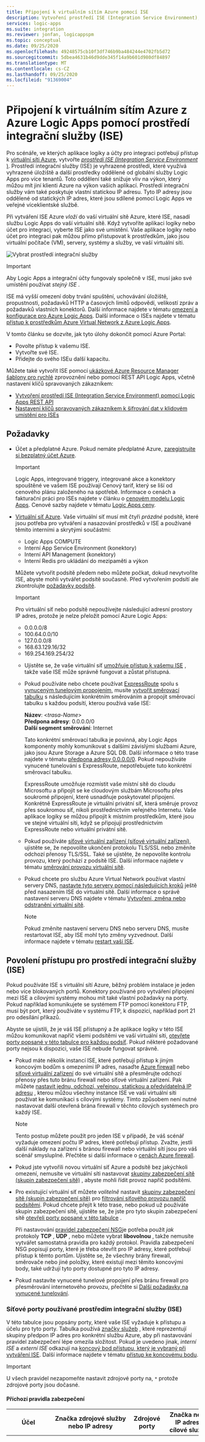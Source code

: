 ```yaml
---
title: Připojení k virtuálním sítím Azure pomocí ISE
description: Vytvoření prostředí ISE (Integration Service Environment), které má přístup k virtuálním sítím Azure (virtuální sítě) z Azure Logic Apps
services: logic-apps
ms.suite: integration
ms.reviewer: jonfan, logicappspm
ms.topic: conceptual
ms.date: 09/25/2020
ms.openlocfilehash: 49248575cb10f3df746b9ba484244e4702fb5d72
ms.sourcegitcommit: 5dbea4631b46d9dde345f14a9b601d980df84897
ms.translationtype: MT
ms.contentlocale: cs-CZ
ms.lasthandoff: 09/25/2020
ms.locfileid: "91369004"
---
```

# <a name="connect-to-azure-virtual-networks-from-azure-logic-apps-by-using-an-integration-service-environment-ise"></a>Připojení k virtuálním sítím Azure z Azure Logic Apps pomocí prostředí integrační služby (ISE)

Pro scénáře, ve kterých aplikace logiky a účty pro integraci potřebují přístup k [virtuální síti Azure](../virtual-network/virtual-networks-overview.md), vytvořte [ *prostředí ISE (Integration Service Environment* )](../logic-apps/connect-virtual-network-vnet-isolated-environment-overview.md). Prostředí integrační služby (ISE) je vyhrazené prostředí, které využívá vyhrazené úložiště a další prostředky oddělené od globální služby Logic Apps pro více tenantů. Toto oddělení také snižuje vliv na výkon, který můžou mít jiní klienti Azure na výkon vašich aplikací. Prostředí integrační služby vám také poskytuje vlastní statickou IP adresu. Tyto IP adresy jsou oddělené od statických IP adres, které jsou sdílené pomocí Logic Apps ve veřejné víceklientské službě.

Při vytváření ISE Azure *vloží* do vaší virtuální sítě Azure, které ISE, nasadí službu Logic Apps do vaší virtuální sítě. Když vytvoříte aplikaci logiky nebo účet pro integraci, vyberte ISE jako své umístění. Vaše aplikace logiky nebo účet pro integraci pak můžou přímo přistupovat k prostředkům, jako jsou virtuální počítače (VM), servery, systémy a služby, ve vaší virtuální síti.

![Vybrat prostředí integrační služby](./media/connect-virtual-network-vnet-isolated-environment/select-logic-app-integration-service-environment.png)

> [!IMPORTANT]
> Aby Logic Apps a integrační účty fungovaly společně v ISE, musí jako své umístění používat *stejný ISE* .

ISE má vyšší omezení doby trvání spuštění, uchovávání úložiště, propustnosti, požadavků HTTP a časových limitů odpovědí, velikostí zpráv a požadavků vlastních konektorů. Další informace najdete v tématu [omezení a konfigurace pro Azure Logic Apps](../logic-apps/logic-apps-limits-and-config.md). Další informace o ISEs najdete v tématu [přístup k prostředkům Azure Virtual Network z Azure Logic Apps](../logic-apps/connect-virtual-network-vnet-isolated-environment-overview.md).

V tomto článku se dozvíte, jak tyto úlohy dokončit pomocí Azure Portal:

* Povolte přístup k vašemu ISE.
* Vytvořte své ISE.
* Přidejte do svého ISEu další kapacitu.

Můžete také vytvořit ISE pomocí [ukázkové Azure Resource Manager šablony pro rychlé](https://github.com/Azure/azure-quickstart-templates/tree/master/201-integration-service-environment) zprovoznění nebo pomocí REST API Logic Apps, včetně nastavení klíčů spravovaných zákazníkem:

* [Vytvoření prostředí ISE (Integration Service Environment) pomocí Logic Apps REST API](../logic-apps/create-integration-service-environment-rest-api.md)
* [Nastavení klíčů spravovaných zákazníkem k šifrování dat v klidovém umístění pro ISEs](../logic-apps/customer-managed-keys-integration-service-environment.md)

## <a name="prerequisites"></a>Požadavky

* Účet a předplatné Azure. Pokud nemáte předplatné Azure, [zaregistrujte si bezplatný účet Azure](https://azure.microsoft.com/free/).

  > [!IMPORTANT]
  > Logic Apps, integrované triggery, integrované akce a konektory spouštěné ve vašem ISE používají Cenový tarif, který se liší od cenového plánu založeného na spotřebě. Informace o cenách a fakturační práci pro ISEs najdete v článku o [cenovém modelu Logic Apps](../logic-apps/logic-apps-pricing.md#fixed-pricing). Cenové sazby najdete v tématu [Logic Apps ceny](../logic-apps/logic-apps-pricing.md).

* [Virtuální síť Azure](../virtual-network/virtual-networks-overview.md). Vaše virtuální síť musí mít čtyři *prázdné* podsítě, které jsou potřeba pro vytváření a nasazování prostředků v ISE a používané těmito interními a skrytými součástmi:

  * Logic Apps COMPUTE
  * Interní App Service Environment (konektory)
  * Interní API Management (konektory)
  * Interní Redis pro ukládání do mezipaměti a výkon
  
  Můžete vytvořit podsítě předem nebo můžete počkat, dokud nevytvoříte ISE, abyste mohli vytvářet podsítě současně. Před vytvořením podsítí ale zkontrolujte [požadavky podsítě](#create-subnet).

  > [!IMPORTANT]
  >
  > Pro virtuální síť nebo podsítě nepoužívejte následující adresní prostory IP adres, protože je nelze přeložit pomocí Azure Logic Apps:<p>
  > 
  > * 0.0.0.0/8
  > * 100.64.0.0/10
  > * 127.0.0.0/8
  > * 168.63.129.16/32
  > * 169.254.169.254/32

  * Ujistěte se, že vaše virtuální síť [umožňuje přístup k vašemu ISE](#enable-access) , takže vaše ISE může správně fungovat a zůstat přístupná.

  * Pokud používáte nebo chcete používat [ExpressRoute](../expressroute/expressroute-introduction.md) spolu s [vynuceným tunelovým propojením](../firewall/forced-tunneling.md), musíte [vytvořit směrovací tabulku](../virtual-network/manage-route-table.md) s následujícím konkrétním směrováním a propojit směrovací tabulku s každou podsítí, kterou používá vaše ISE:

    **Název**: <*trasa-Name*><br>
    **Předpona adresy**: 0.0.0.0/0<br>
    **Další segment směrování**: Internet
    
    Tato konkrétní směrovací tabulka je povinná, aby Logic Apps komponenty mohly komunikovat s dalšími závislými službami Azure, jako jsou Azure Storage a Azure SQL DB. Další informace o této trase najdete v tématu [předpona adresy 0.0.0.0/0](../virtual-network/virtual-networks-udr-overview.md#default-route). Pokud nepoužíváte vynucené tunelování s ExpressRoute, nepotřebujete tuto konkrétní směrovací tabulku.
    
    ExpressRoute umožňuje rozmístit vaše místní sítě do cloudu Microsoftu a připojit se ke cloudovým službám Microsoftu přes soukromé připojení, které usnadňuje poskytovatel připojení. Konkrétně ExpressRoute je virtuální privátní síť, která směruje provoz přes soukromou síť, nikoli prostřednictvím veřejného Internetu. Vaše aplikace logiky se můžou připojit k místním prostředkům, které jsou ve stejné virtuální síti, když se připojují prostřednictvím ExpressRoute nebo virtuální privátní sítě.
   
  * Pokud používáte [síťové virtuální zařízení (síťové virtuální zařízení)](../virtual-network/virtual-networks-udr-overview.md#user-defined), ujistěte se, že nepovolíte ukončení protokolu TLS/SSL nebo změníte odchozí přenosy TLS/SSL. Také se ujistěte, že nepovolíte kontrolu provozu, který pochází z podsítě ISE. Další informace najdete v tématu [směrování provozu virtuální sítě](../virtual-network/virtual-networks-udr-overview.md).

  * Pokud chcete pro službu Azure Virtual Network používat vlastní servery DNS, [nastavte tyto servery pomocí následujících kroků](../virtual-network/virtual-networks-name-resolution-for-vms-and-role-instances.md) ještě před nasazením ISE do virtuální sítě. Další informace o správě nastavení serveru DNS najdete v tématu [Vytvoření, změna nebo odstranění virtuální sítě](../virtual-network/manage-virtual-network.md#change-dns-servers).

    > [!NOTE]
    > Pokud změníte nastavení serveru DNS nebo serveru DNS, musíte restartovat ISE, aby ISE mohl tyto změny vyzvednout. Další informace najdete v tématu [restart vaší ISE](../logic-apps/ise-manage-integration-service-environment.md#restart-ISE).

<a name="enable-access"></a>

## <a name="enable-access-for-ise"></a>Povolení přístupu pro prostředí integrační služby (ISE)

Pokud používáte ISE s virtuální sítí Azure, běžný problém instalace je jeden nebo více blokovaných portů. Konektory používané pro vytváření připojení mezi ISE a cílovými systémy mohou mít také vlastní požadavky na porty. Pokud například komunikujete se systémem FTP pomocí konektoru FTP, musí být port, který používáte v systému FTP, k dispozici, například port 21 pro odesílání příkazů.

Abyste se ujistili, že je váš ISE přístupný a že aplikace logiky v této ISE můžou komunikovat napříč všemi podsítěmi ve vaší virtuální síti, [otevřete porty popsané v této tabulce pro každou podsíť](#network-ports-for-ise). Pokud některé požadované porty nejsou k dispozici, vaše ISE nebude fungovat správně.

* Pokud máte několik instancí ISE, které potřebují přístup k jiným koncovým bodům s omezeními IP adres, nasaďte [Azure firewall](../firewall/overview.md) nebo [síťové virtuální zařízení](../virtual-network/virtual-networks-overview.md#filter-network-traffic) do své virtuální sítě a přesměrujte odchozí přenosy přes tuto bránu firewall nebo síťové virtuální zařízení. Pak můžete [nastavit jednu, odchozí, veřejnou, statickou a předvídatelná IP adresu](connect-virtual-network-vnet-set-up-single-ip-address.md) , kterou můžou všechny instance ISE ve vaší virtuální síti používat ke komunikaci s cílovými systémy. Tímto způsobem není nutné nastavovat další otevřená brána firewall v těchto cílových systémech pro každý ISE.

   > [!NOTE]
   > Tento postup můžete použít pro jeden ISE v případě, že váš scénář vyžaduje omezení počtu IP adres, které potřebují přístup. Zvažte, jestli další náklady na zařízení s bránou firewall nebo virtuální sítí jsou pro váš scénář smysluplné. Přečtěte si další informace o [cenách Azure firewall](https://azure.microsoft.com/pricing/details/azure-firewall/).

* Pokud jste vytvořili novou virtuální síť Azure a podsítě bez jakýchkoli omezení, nemusíte ve virtuální síti nastavovat [skupiny zabezpečení sítě (skupin zabezpečení sítě)](../virtual-network/security-overview.md#network-security-groups) , abyste mohli řídit provoz napříč podsítěmi.

* Pro existující virtuální síť můžete *volitelně* nastavit [skupiny zabezpečení sítě (skupin zabezpečení sítě)](../virtual-network/security-overview.md#network-security-groups) pro [filtrování síťového provozu napříč podsítěmi](../virtual-network/tutorial-filter-network-traffic.md). Pokud chcete přejít k této trase, nebo pokud už používáte skupin zabezpečení sítě, ujistěte se, že jste pro tyto skupin zabezpečení sítě [otevřeli porty popsané v této tabulce](#network-ports-for-ise) .

  Při nastavování [pravidel zabezpečení NSG](../virtual-network/security-overview.md#security-rules)je potřeba použít *jak* protokoly **TCP** , **UDP** , nebo můžete vybrat **libovolnou** , takže nemusíte vytvářet samostatná pravidla pro každý protokol. Pravidla zabezpečení NSG popisují porty, které je třeba otevřít pro IP adresy, které potřebují přístup k těmto portům. Ujistěte se, že všechny brány firewall, směrovače nebo jiné položky, které existují mezi těmito koncovými body, také udržují tyto porty dostupné pro tyto IP adresy.

* Pokud nastavíte vynucené tunelové propojení přes bránu firewall pro přesměrování internetového provozu, přečtěte si [Další požadavky na vynucené tunelování](#forced-tunneling).

<a name="network-ports-for-ise"></a>

### <a name="network-ports-used-by-your-ise"></a>Síťové porty používané prostředím integrační služby (ISE)

V této tabulce jsou popsány porty, které vaše ISE vyžaduje k přístupu a účelu pro tyto porty. Tabulka používá [značky služeb](../virtual-network/service-tags-overview.md) , které reprezentují skupiny předpon IP adres pro konkrétní službu Azure, aby při nastavování pravidel zabezpečení lépe omezila složitost. Pokud je uvedeno jinak, *interní ISE* a *externí ISE* odkazují na [koncový bod přístupu, který je vybraný při vytváření ISE](connect-virtual-network-vnet-isolated-environment.md#create-environment). Další informace najdete v tématu [přístup ke koncovému bodu](../logic-apps/connect-virtual-network-vnet-isolated-environment-overview.md#endpoint-access).

> [!IMPORTANT]
> U všech pravidel nezapomeňte nastavit zdrojové porty na, `*` protože zdrojové porty jsou dočasné.

#### <a name="inbound-security-rules"></a>Příchozí pravidla zabezpečení

| Účel | Značka zdrojové služby nebo IP adresy | Zdrojové porty | Značka nebo IP adresa cílové služby | Cílové porty | Poznámky |
|---------|------------------------------------|--------------|-----------------------------------------|-------------------|-------|
| Komunikace mezi podsítí v rámci virtuální sítě | Adresní prostor virtuální sítě s ISEmi podsítěmi | * | Adresní prostor virtuální sítě s ISEmi podsítěmi | * | Vyžaduje se pro tok provozu *mezi* podsítěmi ve vaší virtuální síti. <p><p>**Důležité**: Pokud chcete provoz směrovat mezi *součásti* v každé podsíti, ujistěte se, že jste otevřeli všechny porty v každé podsíti. |
| Protokoly <p>Komunikace s aplikací logiky <p><p>Historie spuštění aplikace logiky| Interní ISE: <br>**VirtualNetwork** <p><p>Externí ISE: **Internet** nebo zobrazit **poznámky** | * | **VirtualNetwork** | 443 | Místo toho, abyste mohli používat značku **internetové** služby, můžete zadat zdrojovou IP adresu pro tyto položky: <p><p>– Počítač nebo služba, které ve vaší aplikaci logiky volají jakékoli triggery žádostí nebo Webhooky <p>– Počítač nebo služba, ze kterých chcete získat přístup k historii spuštění aplikace logiky <p><p>**Důležité**: zavření nebo blokování tohoto portu brání volání aplikací logiky, které mají triggery požadavků nebo Webhooky. Nebudete také mít přístup k vstupům a výstupům pro každý krok v historii spuštění. Nebudete se však bránit v přístupu k historii spuštění aplikace logiky.|
| Návrhář Logic Apps – dynamické vlastnosti | **LogicAppsManagement** | * | **VirtualNetwork** | 454 | Požadavky pocházejí z [příchozích IP adres](../logic-apps/logic-apps-limits-and-config.md#inbound) koncového bodu přístupu Logic Apps pro tuto oblast. |
| Nasazení konektoru | **AzureConnectors** | * | **VirtualNetwork** | 454 | Vyžaduje se pro nasazení a aktualizaci konektorů. Zavřením nebo blokováním tohoto portu dojde k selhání nasazení ISE a zabráníte aktualizaci konektoru a opravám. |
| Kontrolu stavu sítě | **LogicApps** | * | **VirtualNetwork** | 454 | Požadavky pocházejí z [IP adresy](../logic-apps/logic-apps-limits-and-config.md#inbound) koncového bodu přístupu Logic Apps a [odchozích IP adres](../logic-apps/logic-apps-limits-and-config.md#outbound) pro tuto oblast. |
| Závislost správy App Service | **AppServiceManagement** | * | **VirtualNetwork** | 454, 455 ||
| Komunikace z Azure Traffic Manager | **AzureTrafficManager** | * | **VirtualNetwork** | Interní ISE: 454 <p><p>Externí ISE: 443 ||
| Protokoly <p>Nasazení zásad konektoru <p>Koncový bod správy API Management | **APIManagement** | * | **VirtualNetwork** | 3443 | Pro nasazení zásad konektoru se pro nasazení a aktualizaci konektorů vyžaduje přístup k portu. Zavřením nebo blokováním tohoto portu dojde k selhání nasazení ISE a zabráníte aktualizaci konektoru a opravám. |
| Přístup k mezipaměti Azure pro instance Redis mezi instancemi rolí | **VirtualNetwork** | * | **VirtualNetwork** | 6379-6383 a navíc zobrazit **poznámky**| Aby ISE mohl pracovat s Azure cache pro Redis, musíte otevřít tyto [odchozí a příchozí porty popsané v mezipaměti Azure pro Redis Nejčastější dotazy](../azure-cache-for-redis/cache-how-to-premium-vnet.md#outbound-port-requirements). |
|||||||

#### <a name="outbound-security-rules"></a>Odchozí pravidla zabezpečení

| Účel | Značka zdrojové služby nebo IP adresy | Zdrojové porty | Značka nebo IP adresa cílové služby | Cílové porty | Poznámky |
|---------|------------------------------------|--------------|-----------------------------------------|-------------------|-------|
| Komunikace mezi podsítí v rámci virtuální sítě | Adresní prostor virtuální sítě s ISEmi podsítěmi | * | Adresní prostor virtuální sítě s ISEmi podsítěmi | * | Vyžaduje se pro tok provozu *mezi* podsítěmi ve vaší virtuální síti. <p><p>**Důležité**: Pokud chcete provoz směrovat mezi *součásti* v každé podsíti, ujistěte se, že jste otevřeli všechny porty v každé podsíti. |
| Komunikace z aplikace logiky | **VirtualNetwork** | * | Liší se v závislosti na cíli. | 80, 443 | Cíl se liší v závislosti na koncových bodech externí služby, se kterou vaše aplikace logiky potřebuje komunikovat. |
| Azure Active Directory | **VirtualNetwork** | * | **Azureactivedirectory selhala** | 80, 443 ||
| Azure Storage závislost | **VirtualNetwork** | * | **Storage** | 80, 443, 445 ||
| Správa připojení | **VirtualNetwork** | * | **AppService** | 443 ||
| Publikování diagnostických protokolů & metriky | **VirtualNetwork** | * | **AzureMonitor** | 443 ||
| Závislost Azure SQL | **VirtualNetwork** | * | **SQL** | 1433 ||
| Azure Resource Health | **VirtualNetwork** | * | **AzureMonitor** | 1886 | Požadováno pro publikování stavu Resource Health. |
| Závislost z protokolu k zásadám centra událostí a agentům monitorování | **VirtualNetwork** | * | **Centrum událostí** | 5672 ||
| Přístup k mezipaměti Azure pro instance Redis mezi instancemi rolí | **VirtualNetwork** | * | **VirtualNetwork** | 6379-6383 a navíc zobrazit **poznámky**| Aby ISE mohl pracovat s Azure cache pro Redis, musíte otevřít tyto [odchozí a příchozí porty popsané v mezipaměti Azure pro Redis Nejčastější dotazy](../azure-cache-for-redis/cache-how-to-premium-vnet.md#outbound-port-requirements). |
| Překlad názvů DNS | **VirtualNetwork** | * | IP adresy pro všechny vlastní servery DNS (Domain Name System) ve virtuální síti | 53 | Vyžadováno jenom v případě, že ve virtuální síti používáte vlastní servery DNS |
|||||||

Kromě toho je potřeba přidat odchozí pravidla pro [App Service Environment (POmocného mechanismu)](../app-service/environment/intro.md):

* Pokud používáte Azure Firewall, musíte bránu firewall nastavit pomocí [značky plně kvalifikovaného názvu domény (FQDN](../firewall/fqdn-tags.md#current-fqdn-tags)) App Service Environment (pomocného programu), která umožňuje odchozí přístup k provozu platformy pomocného mechanismu.

* Pokud používáte jiné zařízení brány firewall než Azure Firewall, je třeba nastavit bránu firewall se *všemi* pravidly uvedenými v [integračních závislostech brány firewall](../app-service/environment/firewall-integration.md#dependencies) , které jsou požadovány pro App Service Environment.

<a name="forced-tunneling"></a>

#### <a name="forced-tunneling-requirements"></a>Vynucené tunelování – požadavky

Pokud nastavíte nebo použijete [vynucené tunelování](../firewall/forced-tunneling.md) přes bránu firewall, budete muset povolit další externí závislosti pro ISE. Vynucené tunelové propojení umožňuje přesměrovat provoz vázaný na Internet na určené další segmenty směrování, jako je vaše virtuální privátní síť (VPN) nebo virtuální zařízení, a ne na Internet, abyste mohli kontrolovat a auditovat odchozí síťový provoz.

Všechny přenosy odchozích závislostí ISE se obvykle cestují přes virtuální IP adresu (VIP), která je zřízená s vaším ISE. Pokud ale změníte směrování provozu buď do, nebo z ISE, musíte na bráně firewall povolit následující odchozí závislosti nastavením dalšího směrování na `Internet` . Pokud používáte Azure Firewall, postupujte podle [pokynů pro nastavení brány firewall pomocí App Service Environment](../app-service/environment/firewall-integration.md#configuring-azure-firewall-with-your-ase).

Pokud pro tyto závislosti nepovolíte přístup, nasazení ISE se nepovede a vaše nasazená ISE přestane fungovat:

* [Adresy pro správu App Service Environment](../app-service/environment/management-addresses.md)

* [Adresy API Management Azure](../api-management/api-management-using-with-vnet.md#control-plane-ips)

* [Adresy pro správu Azure Traffic Manager](https://azuretrafficmanagerdata.blob.core.windows.net/probes/azure/probe-ip-ranges.json)

* [Logic Apps příchozích a odchozích adres pro oblast ISE](../logic-apps/logic-apps-limits-and-config.md#firewall-configuration-ip-addresses-and-service-tags)

* [IP adresy Azure pro konektory v oblasti ISE, které jsou v tomto souboru ke stažení](https://www.microsoft.com/download/details.aspx?id=56519)

* Je potřeba povolit koncové body služby pro Azure SQL, Storage, Service Bus a centrum událostí, protože nemůžete odesílat přenosy přes bránu firewall do těchto služeb.

<a name="create-environment"></a>

## <a name="create-your-ise"></a>Vytvoření prostředí integrační služby (ISE)

1. V [Azure Portal](https://portal.azure.com)do hlavního pole Azure Search zadejte `integration service environments` jako filtr a vyberte **prostředí integrační služby**.

   ![Najde a vybere "prostředí integrační služby".](./media/connect-virtual-network-vnet-isolated-environment/find-integration-service-environment.png)

1. V podokně **prostředí integrační služby** vyberte **Přidat**.

   ![Pokud chcete vytvořit prostředí integrační služby, vyberte Přidat.](./media/connect-virtual-network-vnet-isolated-environment/add-integration-service-environment.png)

1. Zadejte tyto údaje pro vaše prostředí a pak vyberte **zkontrolovat + vytvořit**, například:

   ![Zadání podrobností prostředí](./media/connect-virtual-network-vnet-isolated-environment/integration-service-environment-details.png)

   | Vlastnost | Požaduje se | Hodnota | Popis |
   |----------|----------|-------|-------------|
   | **Předplatné** | Yes | <*Azure – předplatné – název*> | Předplatné Azure, které se má použít pro vaše prostředí |
   | **Skupina prostředků** | Yes | <*Azure-Resource-Group-Name*> | Nová nebo existující skupina prostředků Azure, ve které chcete vytvořit prostředí. |
   | **Název prostředí integrační služby** | Yes | <*Název prostředí*> | Název ISE, který může obsahovat jenom písmena, číslice, spojovníky ( `-` ), podtržítka ( `_` ) a tečky ( `.` ). |
   | **Umístění** | Yes | <*Azure – Datacenter – oblast*> | Oblast datacenter Azure, kde se má vaše prostředí nasadit |
   | **Skladová jednotka (SKU)** | Yes | **Premium** nebo **Developer (bez smlouvy SLA)** | SKU ISE, která se má vytvořit a použít. Rozdíly mezi těmito SKU najdete v tématu [ISE SKU](../logic-apps/connect-virtual-network-vnet-isolated-environment-overview.md#ise-level). <p><p>**Důležité**: Tato možnost je k dispozici pouze při vytváření ISE a nedá se změnit později. |
   | **Další kapacita** | Premium: <br>Yes <p><p>Maximalizac <br>- | Premium: <br>0 až 10 <p><p>Maximalizac <br>- | Počet dalších jednotek zpracování, které se mají použít pro tento prostředek ISE. Pokud chcete přidat kapacitu po vytvoření, přečtěte si téma [Přidání kapacity ISE](../logic-apps/ise-manage-integration-service-environment.md#add-capacity). |
   | **Koncový bod přístupu** | Yes | **Interní** nebo **externí** | Typ koncových bodů přístupu, které se mají použít pro ISE. Tyto koncové body určují, jestli triggery Request nebo Webhooku v Logic Apps ve vašem ISE můžou přijímat volání z vnějšku vaší virtuální sítě. <p><p>Váš výběr také ovlivňuje způsob zobrazení a přístupu ke vstupům a výstupům v historii spuštění aplikace logiky. Další informace najdete v tématu [ISE Endpoint Access](../logic-apps/connect-virtual-network-vnet-isolated-environment-overview.md#endpoint-access). <p><p>**Důležité**: během vytváření ISE můžete vybrat koncový bod přístupu a tuto možnost nemůžete později změnit. |
   | **Virtuální síť** | Yes | <*Azure – Virtual-Network-Name*> | Virtuální síť Azure, do které chcete vložit své prostředí, aby měly aplikace logiky v tomto prostředí přístup k vaší virtuální síti. Pokud nemáte síť, [vytvořte nejdřív virtuální síť Azure](../virtual-network/quick-create-portal.md). <p><p>**Důležité**: Toto vkládání můžete provést *jenom* při vytváření ISE. |
   | **Podsítě** | Yes | <*podsíť-Resource-list*> | ISE vyžaduje čtyři *prázdné* podsítě, které jsou potřeba pro vytváření a nasazování prostředků v ISE a používají je interní Logic Apps komponenty, jako jsou konektory a ukládání do mezipaměti pro výkon. <p>**Důležité**: [před pokračováním v provádění těchto kroků, abyste mohli vytvořit podsítě](#create-subnet), zkontrolujte, že jste zkontrolovali požadavky podsítě. |
   |||||

   <a name="create-subnet"></a>

   **Vytvoření podsítí**

   Vaše ISE potřebuje čtyři *prázdné* podsítě, které jsou potřeba pro vytváření a nasazování prostředků v ISE a používají je interní Logic Apps komponenty, jako jsou konektory a ukládání do mezipaměti pro výkon. Po vytvoření prostředí *nemůžete* tyto adresy podsítě změnit. Pokud ISE vytvoříte a nasadíte prostřednictvím Azure Portal, ujistěte se, že tyto podsítě nedelegujete na žádné služby Azure. Pokud však vytvoříte a nasadíte své ISE prostřednictvím šablony REST API, Azure PowerShell nebo Azure Resource Manager, je nutné [delegovat](../virtual-network/manage-subnet-delegation.md) jednu prázdnou podsíť na `Microsoft.integrationServiceEnvironment` . Další informace najdete v tématu [Přidání delegování podsítě](../virtual-network/manage-subnet-delegation.md).

   Každá podsíť musí splňovat tyto požadavky:

   * Používá název, který začíná abecedním znakem nebo podtržítkem (bez čísel), a nepoužívá tyto znaky: `<` , `>` , `%` , `&` , `\\` , `?` , `/` .

   * Používá [Formát CIDR (Inter-Domain Routing)](https://en.wikipedia.org/wiki/Classless_Inter-Domain_Routing) a adresní prostor třídy B.
   
     > [!IMPORTANT]
     >
     > Pro virtuální síť nebo podsítě nepoužívejte následující adresní prostory IP adres, protože je nelze přeložit pomocí Azure Logic Apps:<p>
     > 
     > * 0.0.0.0/8
     > * 100.64.0.0/10
     > * 127.0.0.0/8
     > * 168.63.129.16/32
     > * 169.254.169.254/32

   * Používá `/27` v adresním prostoru, protože každá podsíť vyžaduje 32 adres. Například `10.0.0.0/27` má 32 adres, protože 2<sup>(32-27)</sup> je 2<sup>5</sup> nebo 32. Další adresy neposkytují další výhody. Další informace o výpočtu adres najdete v tématu [bloky CIDR protokolu IPv4](https://en.wikipedia.org/wiki/Classless_Inter-Domain_Routing#IPv4_CIDR_blocks).

   * Pokud používáte [ExpressRoute](../expressroute/expressroute-introduction.md), musíte [vytvořit směrovací tabulku](../virtual-network/manage-route-table.md) , která má následující trasu a propojit ji s každou podsítí, kterou používá vaše ISE:

     **Název**: <*trasa-Name*><br>
     **Předpona adresy**: 0.0.0.0/0<br>
     **Další segment směrování**: Internet

   1. V seznamu **podsítě** vyberte **spravovat konfiguraci podsítě**.

      ![Správa konfigurace podsítě](./media/connect-virtual-network-vnet-isolated-environment/manage-subnet-configuration.png)

   1. V podokně **podsítě** vyberte **podsíť**.

      ![Přidat čtyři prázdné podsítě](./media/connect-virtual-network-vnet-isolated-environment/add-empty-subnets.png)

   1. V podokně **Přidat podsíť** zadejte tyto informace.

      * **Název**: název vaší podsítě.
      * **Rozsah adres (blok CIDR)**: rozsah vaší podsítě ve virtuální síti a ve formátu CIDR

      ![Přidat podrobnosti podsítě](./media/connect-virtual-network-vnet-isolated-environment/provide-subnet-details.png)

   1. Až to bude hotové, vyberte **OK**.

   1. Opakujte tyto kroky pro tři další podsítě.

      > [!NOTE]
      > Pokud podsítě, které se pokoušíte vytvořit, nejsou platné, Azure Portal zobrazí zprávu, ale neblokuje průběh.

   Další informace o vytváření podsítí najdete v tématu [Přidání podsítě virtuální sítě](../virtual-network/virtual-network-manage-subnet.md).

1. Až Azure úspěšně ověří vaše ISE informace, vyberte **vytvořit**, například:

   ![Po úspěšném ověření vyberte vytvořit.](./media/connect-virtual-network-vnet-isolated-environment/ise-validation-success.png)

   Azure začne nasazovat vaše prostředí, které obvykle trvá do dvou hodin, než se dokončí. V některých případech může nasazení trvat až čtyři hodiny. Pokud chcete zjistit stav nasazení, na panelu nástrojů Azure vyberte ikonu oznámení, která otevře podokno oznámení.

   ![Zkontroluje stav nasazení.](./media/connect-virtual-network-vnet-isolated-environment/environment-deployment-status.png)

   Pokud se nasazení úspěšně dokončí, Azure zobrazí toto oznámení:

   ![Nasazení bylo úspěšné.](./media/connect-virtual-network-vnet-isolated-environment/deployment-success-message.png)

   Jinak postupujte podle pokynů Azure Portal pro řešení potíží s nasazením.

   > [!NOTE]
   > Pokud se nasazení nepovede nebo odstraníte ISE, může Azure ve výjimečných případech trvat až hodinu nebo déle, než se vaše podsítě uvolní. Proto může být nutné počkat, než budete moci tyto podsítě znovu použít v jiném ISE.
   >
   > Pokud virtuální síť odstraníte, Azure obvykle trvá až dvě hodiny, než se uvolní vaše podsítě, ale tato operace může trvat delší dobu. 
   > Při odstraňování virtuálních sítí se ujistěte, že nejsou připojené žádné prostředky. 
   > Viz [odstranění virtuální sítě](../virtual-network/manage-virtual-network.md#delete-a-virtual-network).

1. Pokud chcete zobrazit své prostředí, vyberte **Přejít k prostředku** , pokud Azure po dokončení nasazení automaticky nepřejde do vašeho prostředí.

1. Pokud chcete zjistit stav sítě pro svůj ISE, přečtěte si téma [Správa prostředí integrační služby](../logic-apps/ise-manage-integration-service-environment.md#check-network-health).

1. Pokud chcete začít vytvářet aplikace logiky a další artefakty v ISE, přečtěte si téma [Přidání prostředků do prostředí integrační služby](../logic-apps/add-artifacts-integration-service-environment-ise.md).

   > [!IMPORTANT]
   > Spravované konektory ISE, které jsou k dispozici po vytvoření ISE, se neobjeví automaticky v dialogu pro výběr konektoru v návrháři aplikace logiky. Než budete moct používat tyto konektory ISE, musíte [tyto konektory do ISE přidat](../logic-apps/add-artifacts-integration-service-environment-ise.md#add-ise-connectors-environment) ručně, aby se zobrazily v návrháři aplikace logiky.

   > [!IMPORTANT]
   > Spravované konektory ISE aktuálně nepodporují [značky](../azure-resource-manager/management/tag-support.md). Pokud nastavíte zásadu, která vynutila označování, pokusíte se přidat konektory ISE.  
   > může selhat s chybou podobně jako v tomto příkladu: 
   > 
   > ```json
   > {
   >    "error": { 
   >       "code": "IntergrationServiceEnvironmentManagedApiDefinitionTagsNotSupported", 
   >       "message": "The tags are not supported in the managed API 'azureblob'."
   >    }
   > }
   > ```
   > Pokud chcete přidat konektory ISE, musíte zásadu Zakázat nebo odebrat.
   > 

## <a name="next-steps"></a>Další kroky

* [Přidání prostředků do prostředí integrační služby](../logic-apps/add-artifacts-integration-service-environment-ise.md)
* [Správa prostředí integrační služby](../logic-apps/ise-manage-integration-service-environment.md#check-network-health)
* Další informace o [Azure Virtual Network](../virtual-network/virtual-networks-overview.md)
* Informace o [integraci virtuální sítě pro služby Azure](../virtual-network/virtual-network-for-azure-services.md)
